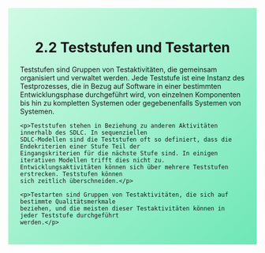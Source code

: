 <div class="rounded-lg border shadow-sm" style="background: linear-gradient(135deg,#D1FAE5 0%,#6EE7B7 100%); padding: 24px; border-color: #34D399">
  <header style="margin-bottom:12px">
    <h1 class="text-2xl font-bold text-gray-900" style="overflow-wrap: break-word; word-wrap: break-word; hyphens: auto;">
      2.2 Teststufen und Testarten
    </h1>
  </header>
  <article class="prose max-w-none">
    <p>Teststufen sind Gruppen von Testaktivitäten, die gemeinsam organisiert und verwaltet werden.
    Jede Teststufe ist eine Instanz des Testprozesses, die in Bezug auf Software in einer
    bestimmten Entwicklungsphase durchgeführt wird, von einzelnen Komponenten bis hin zu
    kompletten Systemen oder gegebenenfalls Systemen von Systemen.</p>

    <p>Teststufen stehen in Beziehung zu anderen Aktivitäten innerhalb des SDLC. In sequenziellen
    SDLC-Modellen sind die Teststufen oft so definiert, dass die Endekriterien einer Stufe Teil der
    Eingangskriterien für die nächste Stufe sind. In einigen iterativen Modellen trifft dies nicht zu.
    Entwicklungsaktivitäten können sich über mehrere Teststufen erstrecken. Teststufen können
    sich zeitlich überschneiden.</p>

    <p>Testarten sind Gruppen von Testaktivitäten, die sich auf bestimmte Qualitätsmerkmale
    beziehen, und die meisten dieser Testaktivitäten können in jeder Teststufe durchgeführt
    werden.</p>
  </article>
</div>
